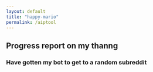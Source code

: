 ```yaml
---
layout: default 
title: "happy-mario"
permalink: /aiptool
---
```

## Progress report on my thanng 
### Have gotten my bot to get to a random subreddit
